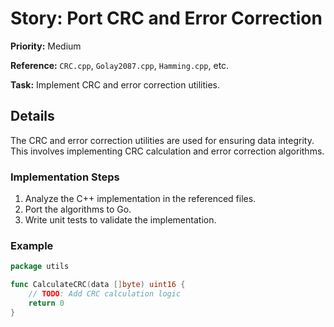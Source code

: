 # Story: Port CRC and Error Correction

**Priority:** Medium

**Reference:** `CRC.cpp`, `Golay2087.cpp`, `Hamming.cpp`, etc.

**Task:** Implement CRC and error correction utilities.

## Details
The CRC and error correction utilities are used for ensuring data integrity. This involves implementing CRC calculation and error correction algorithms.

### Implementation Steps
1. Analyze the C++ implementation in the referenced files.
2. Port the algorithms to Go.
3. Write unit tests to validate the implementation.

### Example
```go
package utils

func CalculateCRC(data []byte) uint16 {
	// TODO: Add CRC calculation logic
	return 0
}
```
